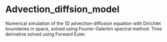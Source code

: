 # Advection_diffsion_model
Numerical simulation of the 1D advection-diffusion equation with Dirichlet boundaries in space, solved using Fourier-Galerkin spectral method.
Time derivative solved using Forward Euler.

